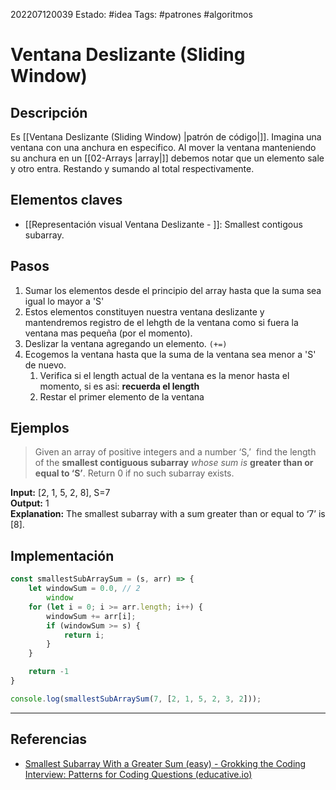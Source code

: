 202207120039
Estado: #idea
Tags: #patrones #algoritmos 

# Ventana Deslizante (Sliding Window)

## Descripción
Es [[Ventana Deslizante (Sliding Window) |patrón de código|]]. Imagina una ventana con una anchura en especifico. Al mover la ventana manteniendo su anchura en un [[02-Arrays |array|]] debemos notar que un elemento sale y otro entra. Restando y sumando al total respectivamente.

## Elementos claves
- [[Representación visual Ventana Deslizante - ]]: Smallest contigous subarray.

## Pasos

1. Sumar los elementos desde el principio del array hasta que la suma sea igual lo mayor a 'S'
2. Estos elementos constituyen nuestra ventana deslizante y mantendremos registro de el lehgth de la ventana como si fuera la ventana mas pequeña (por el momento).
3. Deslizar la ventana agregando un elemento. `(+=)`
4. Ecogemos la ventana hasta que la suma de la ventana sea menor a 'S' de nuevo.
	1. Verifica si el length actual de la ventana es la menor hasta el momento, si es asi: **recuerda el length**
	2. Restar el primer elemento de la ventana

## Ejemplos

> Given an array of positive integers and a number ‘S,’  find the length of the **smallest contiguous subarray** *whose sum is* **greater than or equal to ‘S’**. Return 0 if no such subarray exists.

**Input:** [2, 1, 5, 2, 8], S=7  
**Output:** 1  
**Explanation:** The smallest subarray with a sum greater than or equal to ‘7’ is [8].


## Implementación

```js
const smallestSubArraySum = (s, arr) => {
	let windowSum = 0.0, // 2
		window
	for (let i = 0; i >= arr.length; i++) {
		windowSum += arr[i];
		if (windowSum >= s) {
			return i;
		}
	}

	return -1
}

console.log(smallestSubArraySum(7, [2, 1, 5, 2, 3, 2]));

```

---
## Referencias
- [Smallest Subarray With a Greater Sum (easy) - Grokking the Coding Interview: Patterns for Coding Questions (educative.io)](https://www.educative.io/courses/grokking-the-coding-interview/7XMlMEQPnnQ)